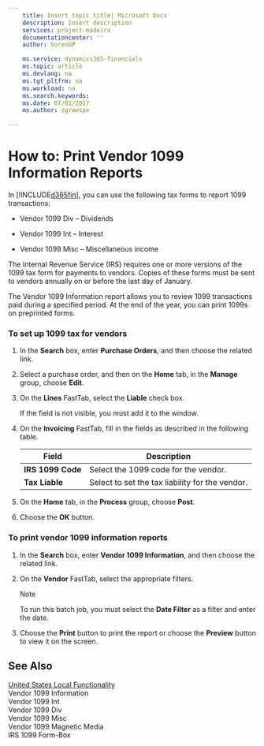 ```yaml
---
    title: Insert topic title| Microsoft Docs
    description: Insert description
    services: project-madeira
    documentationcenter: ''
    author: SorenGP

    ms.service: dynamics365-financials
    ms.topic: article
    ms.devlang: na
    ms.tgt_pltfrm: na
    ms.workload: na
    ms.search.keywords:
    ms.date: 07/01/2017
    ms.author: sgroespe

---
```

# How to: Print Vendor 1099 Information Reports
In [!INCLUDE[d365fin](../../includes/d365fin_md.md)], you can use the following tax forms to report 1099 transactions:  
  
-   Vendor 1099 Div – Dividends  
  
-   Vendor 1099 Int – Interest  
  
-   Vendor 1099 Misc – Miscellaneous income  
  
 The Internal Revenue Service (IRS) requires one or more versions of the 1099 tax form for payments to vendors. Copies of these forms must be sent to vendors annually on or before the last day of January.  
  
 The Vendor 1099 Information report allows you to review 1099 transactions paid during a specified period. At the end of the year, you can print 1099s on preprinted forms.  
  
### To set up 1099 tax for vendors  
  
1.  In the **Search** box, enter **Purchase Orders**, and then choose the related link.  
  
2.  Select a purchase order, and then on the **Home** tab, in the **Manage** group, choose **Edit**.  
  
3.  On the **Lines** FastTab, select the **Liable** check box.  
  
     If the field is not visible, you must add it to the window.  
  
4.  On the **Invoicing** FastTab, fill in the fields as described in the following table.  
  
    |Field|Description|  
    |---------------------------------|---------------------------------------|  
    |**IRS 1099 Code**|Select the 1099 code for the vendor.|  
    |**Tax Liable**|Select to set the tax liability for the vendor.|  
  
5.  On the **Home** tab, in the **Process** group, choose **Post**.  
  
6.  Choose the **OK** button.  
  
### To print vendor 1099 information reports  
  
1.  In the **Search** box, enter **Vendor 1099 Information**, and then choose the related link.  
  
2.  On the **Vendor** FastTab, select the appropriate filters.  
  
    > [!NOTE]  
    >  To run this batch job, you must select the **Date Filter** as a filter and enter the date.  
  
3.  Choose the **Print** button to print the report or choose the **Preview** button to view it on the screen.  
  
## See Also  
 [United States Local Functionality](united-states-local-functionality.md)   
 Vendor 1099 Information   
 Vendor 1099 Int   
 Vendor 1099 Div   
 Vendor 1099 Misc   
 Vendor 1099 Magnetic Media   
 IRS 1099 Form-Box